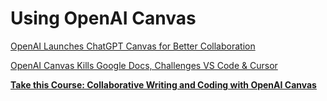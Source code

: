 # Using OpenAI Canvas

[OpenAI Launches ChatGPT Canvas for Better Collaboration](https://tech.co/news/openai-launches-chatgpt-canvas-collaboration)

[OpenAI Canvas Kills Google Docs, Challenges VS Code & Cursor](https://analyticsindiamag.com/ai-origins-evolution/openai-canvas-kills-google-docs-challenges-vs-code-cursor/)

**[Take this Course: Collaborative Writing and Coding with OpenAI Canvas](https://www.deeplearning.ai/short-courses/collaborative-writing-and-coding-with-openai-canvas/)**